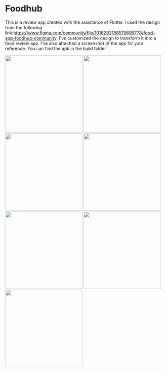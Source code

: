 # Foodhub
This is a review app created with the assistance of Flutter. I used the design from the following link:https://www.figma.com/community/file/1016293188579696778/food-app-foodhub-community. I've customized the design to transform it into a food review app. I've also attached a screenshot of the app for your reference. You can find the apk in the build folder

 <img src="https://github.com/Pratik1968/Foodhub/assets/47908854/2fb62205-92a9-4275-8c74-53e9df2831f6" width="250" >  
<img src="https://github.com/Pratik1968/Foodhub/assets/47908854/84143195-ef59-410a-9494-4f0bd0e8b5a6" width="250">
<img src="https://github.com/Pratik1968/Foodhub/assets/47908854/21638387-dbf6-4c00-b8da-746beabaf728" width="250">
<img src="https://github.com/Pratik1968/Foodhub/assets/47908854/fcbb026a-1d7f-48f0-a748-1fe74822133b" width="250">
<img src="https://github.com/Pratik1968/Foodhub/assets/47908854/e8006514-9fdb-4ae8-9724-02301bdb1f7b"  width="250">
<img src="https://github.com/Pratik1968/Foodhub/assets/47908854/fc3264ba-7bbe-4c12-b06e-d970781d3c7b"  width="250">
<img src="https://github.com/Pratik1968/Foodhub/assets/47908854/bd8fc27d-cfd0-4c59-9cf9-ea436455877d"  width="250">

